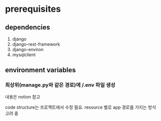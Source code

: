 # prerequisites
## dependencies
1. django
2. django-rest-framework
3. django-environ
4. mysqlclient
## environment variables
### 최상위(manage.py와 같은 경로)에 /.env 파일 생성
내용은 notion 참고

code structure는 프로젝트에서 수정 필요.
resource 별로 app 경로를 가지는 방식 고려 중

